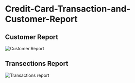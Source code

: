 # Credit-Card-Transaction-and-Customer-Report

## Customer Report 
![Customer Report](https://github.com/DebdutChowdhury/Credit-Card-Transaction-and-Customer-Report/assets/49743746/05e18bf4-49ef-4091-8bc3-38de3710e5a1)

## Transections Report
![Transactions report](https://github.com/DebdutChowdhury/Credit-Card-Transaction-and-Customer-Report/assets/49743746/b0311365-8ca0-4895-aa2b-9423f801b56e)
